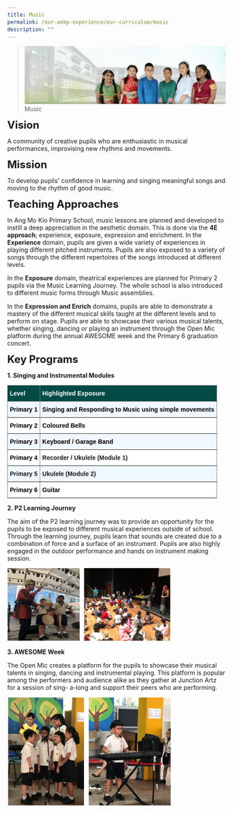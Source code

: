 ```yaml
---
title: Music
permalink: /our-amkp-experience/our-curriculum/music
description: ""
---
```

>![](/images/About%20Us/banner2-with%20bg.jpg)
>Music

**<font size="5">Vision</font>**

A community of creative pupils who are enthusiastic in musical performances, improvising new rhythms and movements.

**<font size="5">Mission</font>**

To develop pupils' confidence in learning and singing meaningful songs and moving to the rhythm of good music.

**<font size="5">Teaching Approaches</font>**

In Ang Mo Kio Primary School, music lessons are planned and developed to instill a deep appreciation in the aesthetic domain. This is done via the **4E approach**; experience, exposure, expression and enrichment.
In the **Experience** domain, pupils are given a wide variety of experiences in playing different pitched instruments. Pupils are also exposed to a variety of songs through the different repertoires of the songs introduced at different levels.

In the **Exposure** domain, theatrical experiences are planned for Primary 2 pupils via the Music Learning Journey. The whole school is also introduced to different music forms through Music assemblies.

In the **Expression and Enrich** domains, pupils are able to demonstrate a mastery of the different musical skills taught at the different levels and to perform on stage. Pupils are able to showcase their various musical talents, whether singing, dancing or playing an instrument through the Open Mic platform during the annual AWESOME week and the Primary 6 graduation concert.  

**<font size="5">Key Programs</font>**

**1. Singing and Instrumental Modules**

<style type="text/css">
.tg  {border-collapse:collapse;border-spacing:0;}
.tg td{border-color:black;border-style:solid;border-width:1px;font-family:Arial, sans-serif;font-size:14px;
  overflow:hidden;padding:10px 5px;word-break:normal;}
.tg th{border-color:black;border-style:solid;border-width:1px;font-family:Arial, sans-serif;font-size:14px;
  font-weight:normal;overflow:hidden;padding:10px 5px;word-break:normal;}
.tg .tg-ffcc{background-color:#EFF7FF;border-color:inherit;font-weight:bold;text-align:left;vertical-align:middle}
.tg .tg-cpzc{background-color:#024C45;border-color:inherit;color:#FFF;font-weight:bold;text-align:left;vertical-align:middle}
.tg .tg-6uks{background-color:#EFF7FF;border-color:inherit;font-weight:bold;text-align:left;vertical-align:top}
.tg .tg-r1fi{background-color:#FFF;border-color:inherit;font-weight:bold;text-align:left;vertical-align:middle}
.tg .tg-pdeq{background-color:#FFF;border-color:inherit;font-weight:bold;text-align:left;vertical-align:top}
.tg .tg-cjnq{background-color:#EFF7FF;border-color:inherit;font-weight:bold;text-align:center;vertical-align:middle}
</style>
<table class="tg">
<thead>
  <tr>
    <th class="tg-cpzc"><span style="font-weight:bold;color:#FFF;background-color:#024C45">Level</span></th>
    <th class="tg-cpzc"><span style="font-weight:bold;color:#FFF;background-color:#024C45">Highlighted Exposure</span></th>
  </tr>
</thead>
<tbody>
  <tr>
    <td class="tg-ffcc"><span style="color:#000;background-color:#EFF7FF">Primary 1</span></td>
    <td class="tg-6uks"><span style="color:#000;background-color:#EFF7FF">Singing and Responding to Music using simple movements</span></td>
  </tr>
  <tr>
    <td class="tg-r1fi"><span style="color:#000;background-color:#FFF">Primary 2</span></td>
    <td class="tg-r1fi"><span style="color:#000;background-color:#FFF">Coloured Bells</span></td>
  </tr>
  <tr>
    <td class="tg-ffcc"><span style="color:#000;background-color:#EFF7FF">Primary 3</span></td>
    <td class="tg-ffcc"><span style="color:#000;background-color:#EFF7FF">Keyboard / Garage Band</span></td>
  </tr>
  <tr>
    <td class="tg-r1fi"><span style="color:#000;background-color:#FFF">Primary 4 </span></td>
    <td class="tg-pdeq">Recorder / Ukulele (Module 1) <span style="color:#000;background-color:#FFF"> </span></td>
  </tr>
  <tr>
    <td class="tg-cjnq"><span style="background-color:#EFF7FF">Primary 5</span></td>
    <td class="tg-6uks">Ukulele (Module 2)<span style="color:#000;background-color:#EFF7FF"> </span></td>
  </tr>
  <tr>
    <td class="tg-r1fi"><span style="color:#000;background-color:#FFF">Primary 6</span></td>
    <td class="tg-r1fi"><span style="color:#000;background-color:#FFF">Guitar</span></td>
  </tr>
</tbody>
</table>

**2. P2 Learning Journey**

The aim of the P2 learning journey was to provide an opportunity for the pupils to be exposed to different musical experiences outside of school. Through the learning journey, pupils learn that sounds are created due to a combination of force and a surface of an instrument. Pupils are also highly engaged in the outdoor performance and hands on instrument making session.

<img src="/images/About%20Us/music%20block%201.png"  
     style="width:75%">


**3. AWESOME Week**

The Open Mic creates a platform for the pupils to showcase their musical talents in singing, dancing and instrumental playing. This platform is popular among the performers and audience alike as they gather at Junction Artz for a session of sing- a-long and support their peers who are performing.

<img src="/images/About%20Us/music%20block%202.png"  
     style="width:75%">